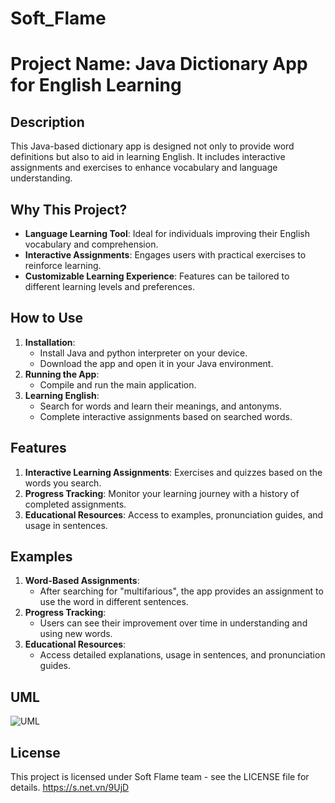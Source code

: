 # Soft_Flame

# Project Name: Java Dictionary App for English Learning

## Description

This Java-based dictionary app is designed not only to provide word definitions but also to aid in learning English. It includes interactive assignments and exercises to enhance vocabulary and language understanding.

## Why This Project?

- **Language Learning Tool**: Ideal for individuals improving their English vocabulary and comprehension.
- **Interactive Assignments**: Engages users with practical exercises to reinforce learning.
- **Customizable Learning Experience**: Features can be tailored to different learning levels and preferences.

## How to Use

1. **Installation**:
    - Install Java and python interpreter on your device.
    - Download the app and open it in your Java environment.
2. **Running the App**:
    - Compile and run the main application.
3. **Learning English**:
    - Search for words and learn their meanings, and antonyms.
    - Complete interactive assignments based on searched words.

## Features

1. **Interactive Learning Assignments**: Exercises and quizzes based on the words you search.
2. **Progress Tracking**: Monitor your learning journey with a history of completed assignments.
3. **Educational Resources**: Access to examples, pronunciation guides, and usage in sentences.

## Examples

1. **Word-Based Assignments**:
    - After searching for "multifarious", the app provides an assignment to use the word in different sentences.
2. **Progress Tracking**:
    - Users can see their improvement over time in understanding and using new words.
3. **Educational Resources**:
    - Access detailed explanations, usage in sentences, and pronunciation guides.

## UML
![UML](https://github.com/diepxuanlinhvp88/Soft_Flame/assets/114821401/fc961b0f-883e-49dc-8ed2-24a916ea2ec4)




## License

This project is licensed under Soft Flame team - see the LICENSE file for details.
https://s.net.vn/9UjD
